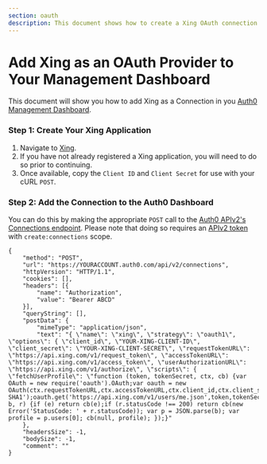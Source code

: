 ```yaml
---
section: oauth
description: This document shows how to create a Xing OAuth connection.
---
```


# Add Xing as an OAuth Provider to Your Management Dashboard

This document will show you how to add Xing as a Connection in you [Auth0 Management Dashboard](${manage_url}).

### Step 1: Create Your Xing Application

1. Navigate to [Xing](https://developer.xing.com/).
2. If you have not already registered a Xing application, you will need to do so prior to continuing.
3. Once available, copy the `Client ID` and `Client Secret` for use with your cURL `POST`.

### Step 2: Add the Connection to the Auth0 Dashboard

You can do this by making the appropriate `POST` call to the [Auth0 APIv2's Connections endpoint](/api/v2#!/Connections/post_connections). Please note that doing so requires an [APIv2 token](/api/v2/tokens) with `create:connections` scope.

```har
{
	"method": "POST",
	"url": "https://YOURACCOUNT.auth0.com/api/v2/connections",
	"httpVersion": "HTTP/1.1",
	"cookies": [],
	"headers": [{
		"name": "Authorization",
		"value": "Bearer ABCD"
	}],
	"queryString": [],
	"postData": {
		"mimeType": "application/json",
		"text": "{ \"name\": \"xing\", \"strategy\": \"oauth1\", \"options\": { \"client_id\", \"YOUR-XING-CLIENT-ID\", \"client_secret\": \"YOUR-XING-CLIENT-SECRET\", \"requestTokenURL\": \"https://api.xing.com/v1/request_token\", \"accessTokenURL\": \"https://api.xing.com/v1/access_token\", \"userAuthorizationURL\": \"https://api.xing.com/v1/authorize\", \"scripts\": { \"fetchUserProfile\": \"function (token, tokenSecret, ctx, cb) {var OAuth = new require('oauth').OAuth;var oauth = new OAuth(ctx.requestTokenURL,ctx.accessTokenURL,ctx.client_id,ctx.client_secret,'1.0',null,'HMAC-SHA1');oauth.get('https://api.xing.com/v1/users/me.json',token,tokenSecret,function(e, b, r) {if (e) return cb(e);if (r.statusCode !== 200) return cb(new Error('StatusCode: ' + r.statusCode)); var p = JSON.parse(b); var profile = p.users[0]; cb(null, profile); });}"
	},
	"headersSize": -1,
	"bodySize": -1,
	"comment": ""
}
```
